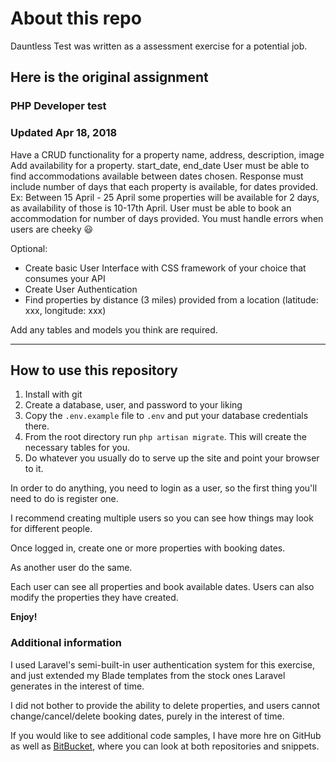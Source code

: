 # About this repo

Dauntless Test was written as a assessment exercise for a potential job.

## Here is the original assignment

### PHP Developer test
### Updated Apr 18, 2018 
Have a CRUD functionality for a property name, address, description, image
Add availability for a property. start_date, end_date
User must be able to find accommodations available between dates chosen. Response must include number of days that each property is available, for dates provided.
Ex: Between 15 April - 25 April some properties will be available for 2 days, as availability of those is 10-17th April.
User must be able to book an accommodation for number of days provided. You must handle errors when users are cheeky 😃 


Optional:
* Create basic User Interface with CSS framework of your choice that consumes your API
* Create User Authentication
* Find properties by distance (3 miles) provided from a location (latitude: xxx, longitude: xxx)


Add any tables and models you think are required.

--------------------

## How to use this repository

1. Install with git
1. Create a database, user, and password to your liking
1. Copy the `.env.example` file to `.env` and put your database credentials there.
1. From the root directory run `php artisan migrate`. This will create the necessary tables for you.
1. Do whatever you usually do to serve up the site and point your browser to it.

In order to do anything, you need to login as a user, so the first thing you'll need to do is register one.

I recommend creating multiple users so you can see how things may look for different people.

Once logged in, create one or more properties with booking dates.

As another user do the same.

Each user can see all properties and book available dates.
Users can also modify the properties they have created.

**Enjoy!**

### Additional information
I used Laravel's semi-built-in user authentication system for this exercise, and just extended my Blade templates from the stock ones Laravel generates in the interest of time.

I did not bother to provide the ability to delete properties, and users cannot change/cancel/delete booking dates, purely in the interest of time.

If you would like to see additional code samples, I have more hre on GitHub as well as [BitBucket](https://bitbucket.org/msypes/), where you can look at both repositories and snippets.
